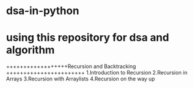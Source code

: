 # dsa-in-python
# using this repository for dsa and algorithm

++++++++++++++++++Recursion and Backtracking +++++++++++++++++++++++
1.Introduction to Recursion
2.Recursion in Arrays
3.Recursion with Arraylists
4.Recursion on the way up
